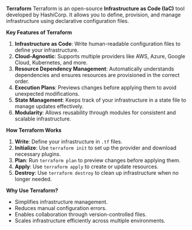 **Terraform**
Terraform is an open-source **Infrastructure as Code (IaC)** tool developed by HashiCorp. It allows you to define, provision, and manage infrastructure using declarative configuration files.

**Key Features of Terraform**
1. **Infrastructure as Code**: Write human-readable configuration files to define your infrastructure.
2. **Cloud-Agnostic**: Supports multiple providers like AWS, Azure, Google Cloud, Kubernetes, and more.
3. **Resource Dependency Management**: Automatically understands dependencies and ensures resources are provisioned in the correct order.
4. **Execution Plans**: Previews changes before applying them to avoid unexpected modifications.
5. **State Management**: Keeps track of your infrastructure in a state file to manage updates effectively.
6. **Modularity**: Allows reusability through modules for consistent and scalable infrastructure.

**How Terraform Works**
1. **Write**: Define your infrastructure in `.tf` files.
2. **Initialize**: Use `terraform init` to set up the provider and download necessary plugins.
3. **Plan**: Run `terraform plan` to preview changes before applying them.
4. **Apply**: Use `terraform apply` to create or update resources.
5. **Destroy**: Use `terraform destroy` to clean up infrastructure when no longer needed.

**Why Use Terraform?**
- Simplifies infrastructure management.
- Reduces manual configuration errors.
- Enables collaboration through version-controlled files.
- Scales infrastructure efficiently across multiple environments.
